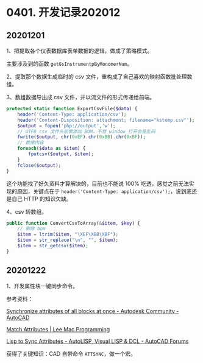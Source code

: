 # 0401. 开发记录202012

## 20201201

1、把提取各个仪表数据库表单数据的逻辑，做成了策略模式。

主要涉及到的函数 `getGsInstrumentpByMonomerNum`。

2、提取那个数据生成临时的 csv 文件，重构成了自己喜欢的映射函数批处理数组。

3、数组数据导出成 csv 文件，并以流文件的形式传递给前端。

```php
protected static function ExportCsvFile($data) {
    header('Content-Type: application/csv');
    header('Content-Disposition: attachment; filename="kstemp.csv"');
    $output = fopen('php://output','w');
    // UTF8 csv 文件头前需添加 BOM，不然 window 打开会是乱码
    fwrite($output, chr(0xEF).chr(0xBB).chr(0xBF));
    // 数据内容
    foreach($data as $item) {
        fputcsv($output, $item);
    }
    fclose($output);
}
```

这个功能找了好久资料才算解决的，目前也不能说 100% 吃透，感觉之前无法实现的原因，关键点在于 `header('Content-Type: application/csv');`，说到底还是自己 HTTP 的知识欠缺。

4、csv 转数组。

```php
public function ConvertCsvToArray(&$item, $key) {
    // 剔除 bom
    $item = ltrim($item, "\XEF\XBB\XBF");
    $item = str_replace("\n", "", $item);
    $item = str_getcsv($item);
}
```

## 20201222

1、开发属性块一键同步命令。

参考资料：

[Synchronize attributes of all blocks at once - Autodesk Community - AutoCAD](https://forums.autodesk.com/t5/autocad-forum/synchronize-attributes-of-all-blocks-at-once/td-p/2179776)

[Match Attributes | Lee Mac Programming](http://lee-mac.com/matchattribs.html)

[Lisp to Sync Attributes - AutoLISP, Visual LISP & DCL - AutoCAD Forums](https://www.cadtutor.net/forum/topic/26787-lisp-to-sync-attributes/)

获得了关键知识：CAD 自带命令 `ATTSYNC`，做一个宏。
